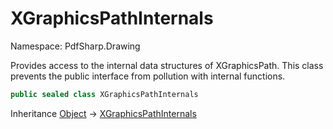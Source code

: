 # XGraphicsPathInternals

Namespace: PdfSharp.Drawing

Provides access to the internal data structures of XGraphicsPath.
 This class prevents the public interface from pollution with internal functions.

```csharp
public sealed class XGraphicsPathInternals
```

Inheritance [Object](https://docs.microsoft.com/en-us/dotnet/api/system.object) → [XGraphicsPathInternals](./pdfsharp.drawing.xgraphicspathinternals)
